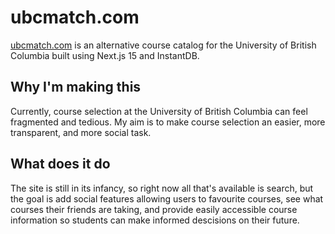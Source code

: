 # ubcmatch.com

[ubcmatch.com](https://www.ubcmatch.com/) is an alternative course catalog for the University of British Columbia built using Next.js 15 and InstantDB.

## Why I'm making this
Currently, course selection at the University of British Columbia can feel fragmented and tedious. My aim is to make course selection an easier, more transparent, and more social task.

## What does it do
The site is still in its infancy, so right now all that's available is search, but the goal is add social features allowing users to favourite courses, see what courses their friends are taking, and provide easily accessible course information so students can make informed descisions on their future.
